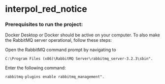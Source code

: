 # interpol_red_notice
### Prerequisites to run the project:
  Docker Desktop or Docker should be active on your computer.
  To also make the RabbitMQ server operational, follow these steps:

Open the RabbitMQ command prompt by navigating to 
```
C:\Program Files (x86)\RabbitMQ Server\rabbitmq_server-3.2.3\sbin".
```
Enter the following command: 
```
rabbitmq-plugins enable rabbitmq_management".
```

